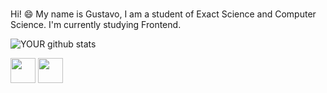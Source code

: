 ### 
Hi! 😄 
My name is Gustavo, I am a student of Exact Science and Computer Science. I'm currently studying Frontend.


![YOUR github stats](https://github-readme-stats.vercel.app/api?username=GustaRM)

<img src="https://cdn.jsdelivr.net/gh/devicons/devicon/icons/html5/html5-plain-wordmark.svg" width="40" height="40" display= "flex"/>
<img src="https://cdn.jsdelivr.net/gh/devicons/devicon/icons/css3/css3-plain-wordmark.svg" width="40" height="40" display= "flex"/>
          
          